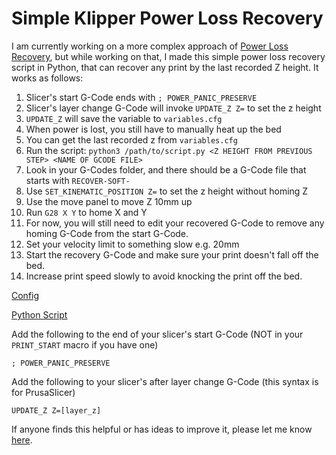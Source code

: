 # Simple Klipper Power Loss Recovery

I am currently working on a more complex approach of [Power Loss Recovery](https://klipper.discourse.group/t/wip-power-loss-recovery/14478), but while working on that, I made this simple power loss recovery script in Python, that can recover any print by the last recorded Z height. It works as follows:
1. Slicer's start G-Code ends with `; POWER_PANIC_PRESERVE`
2. Slicer's layer change G-Code will invoke `UPDATE_Z Z=` to set the z height
3. `UPDATE_Z` will save the variable to `variables.cfg`
4. When power is lost, you still have to manually heat up the bed
5. You can get the last recorded z from `variables.cfg`
6. Run the script: `python3 /path/to/script.py <Z HEIGHT FROM PREVIOUS STEP> <NAME OF GCODE FILE>`
7. Look in your G-Codes folder, and there should be a G-Code file that starts with `RECOVER-SOFT-`
8. Use `SET_KINEMATIC_POSITION Z=` to set the z height without homing Z
9. Use the move panel to move Z 10mm up
10. Run `G28 X Y` to home X and Y
11. For now, you will still need to edit your recovered G-Code to remove any homing G-Code from the start G-Code.
12. Set your velocity limit to something slow e.g. 20mm
13. Start the recovery G-Code and make sure your print doesn't fall off the bed.
14. Increase print speed slowly to avoid knocking the print off the bed.

[Config](https://github.com/3DCoded/klipper-simple-power-loss-recovery/blob/main/powerloss.cfg)

[Python Script](https://github.com/3DCoded/klipper-simple-power-loss-recovery/blob/main/powerloss.py)

Add the following to the end of your slicer's start G-Code (NOT in your `PRINT_START` macro if you have one)
```
; POWER_PANIC_PRESERVE
```

Add the following to your slicer's after layer change G-Code (this syntax is for PrusaSlicer)
```
UPDATE_Z Z=[layer_z]
```

If anyone finds this helpful or has ideas to improve it, please let me know [here](https://klipper.discourse.group/t/simple-power-loss-recovery/15534/1).
